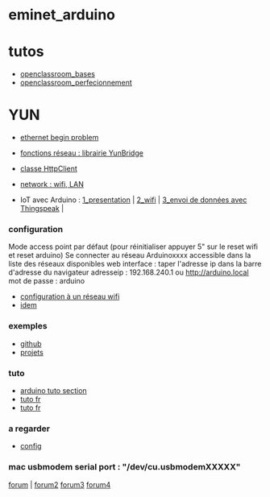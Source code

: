 # eminet_arduino





 # tutos
 * [openclassroom_bases](https://openclassrooms.com/fr/courses/2778161-programmez-vos-premiers-montages-avec-arduino/3285107-installez-vos-outils-de-travail)
 * [openclassroom_perfecionnement](https://openclassrooms.com/fr/courses/3290206-perfectionnez-vous-dans-la-programmation-arduino/3290213-decouvrez-les-principes-mecaniques-des-robots-autonomes)

# YUN
* [ethernet begin problem](https://openclassrooms.com/forum/sujet/arduino-yun-ethernet-begin-mac-probleme)
* [fonctions réseau : librairie YunBridge](http://arduino.cc/en/Reference/YunBridgeLibrary)
* [classe HttpClient](http://arduino.cc/en/Tutorial/HttpClient) 
* [network : wifi, LAN](https://forum.arduino.cc/index.php?topic=345921.0)

* IoT avec Arduino : 
[1_presentation](https://www.youtube.com/watch?v=AYUndgIe_Y4&list=PLoQxGoo4OJ8FiGlbGU-kfHTbArbA-TyeM&index=8) | 
[2_wifi](https://www.youtube.com/watch?v=gD0PUKQiGqo) |
[3_envoi de données avec Thingspeak](https://www.youtube.com/watch?v=5pdSJkjW8Dw&list=PLoQxGoo4OJ8FiGlbGU-kfHTbArbA-TyeM&index=10) |

### configuration 
Mode access point par défaut (pour réinitialiser appuyer 5" sur le reset wifi et reset arduino)
Se connecter au réseau Arduinoxxxx accessible dans la liste des réseaux disponibles
web interface : taper l'adresse ip dans la barre d'adresse du navigateur
adresseip : 192.168.240.1 ou http://arduino.local
mot de passe : arduino
* [configuration à un réseau wifi](https://www.arduino.cc/en/Guide/ArduinoYun#toc13)
* [idem](https://www.twilio.com/blog/2015/02/arduino-wifi-getting-started-arduino-yun.html)

### exemples
* [github](https://github.com/mat-lo/yun-examples)
* [projets](https://create.arduino.cc/projecthub/products/arduino-yun)

### tuto
* [arduino tuto section](https://www.arduino.cc/en/Tutorial/HomePage)
* [tuto fr](http://lessons.julien-drochon.net/arduino-yun/)
* [tuto fr](https://lewebpedagogique.com/isneiffel/files/2017/04/Arduino-YUN.pdf)

### a regarder
* [config](https://www.youtube.com/watch?v=sa2ynrJffdg&lc=UgjG-3dkFVwC_3gCoAEC)

### mac usbmodem serial port : "/dev/cu.usbmodemXXXXX"
[forum](https://www.mathworks.com/help/supportpkg/arduinoio/ug/find-arduino-port-on-windows-mac-and-linux.html) | 
[forum2](https://stackoverflow.com/questions/12254378/how-to-find-the-serial-port-number-on-mac-os-x)
[forum3](https://mynewt.apache.org/v1_5_0/get_started/serial_access.html)
[forum4](https://books.google.fr/books?id=dTezDgAAQBAJ&pg=PT205&lpg=PT205&dq=arduino+mac+os+usb+port+/dev/usbmodem&source=bl&ots=3TABDdNa-u&sig=ACfU3U30cV9Jnco169L7YAgdP6EOjavhnw&hl=fr&sa=X&ved=2ahUKEwjmnd3c6KDxAhWnxoUKHURiA2QQ6AEwCnoECAgQAw#v=onepage&q=arduino%20mac%20os%20usb%20port%20%2Fdev%2Fusbmodem&f=false)


